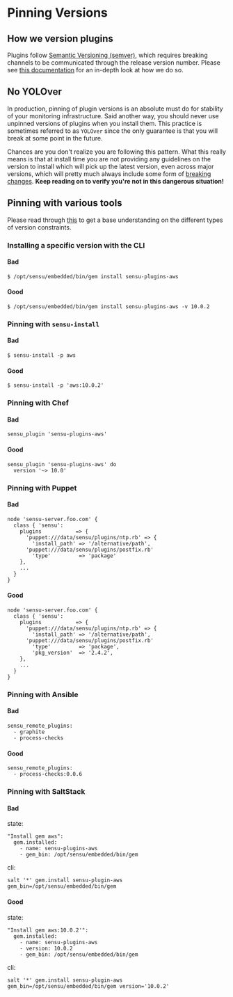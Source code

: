 # Pinning Versions

## How we version plugins

Plugins follow [Semantic Versioning (semver)](https://semver.org/spec/v2.0.0.html), which requires breaking channels to be communicated through the release version number. Please see [this documentation](https://github.com/sensu-plugins/community/blob/master/HOW_WE_VERSION.md) for an in-depth look at how we do so.

## No YOLOver

In production, pinning of plugin versions is an absolute must do for stability of your monitoring infrastructure. Said another way, you should never use unpinned versions of plugins when you install them. This practice is sometimes referred to as `YOLOver` since the only guarantee is that you will break at some point in the future.

Chances are you don't realize you are following this pattern. What this really means is that at install time you are not providing any guidelines on the version to install which will pick up the latest version, even across major versions, which will pretty much always include some form of [breaking changes](https://github.com/sensu-plugins/community/blob/master/HOW_WE_CHANGELOG.md#the-breaking-change). **Keep reading on to verify you're not in this dangerous situation!**

## Pinning with various tools

Please read through [this](https://github.com/sensu-plugins/community/blob/master/HOW_WE_VERSION.md#pinning-versions) to get a base understanding on the different types of version constraints.

### Installing a specific version with the CLI

#### Bad
```
$ /opt/sensu/embedded/bin/gem install sensu-plugins-aws
```

#### Good
```
$ /opt/sensu/embedded/bin/gem install sensu-plugins-aws -v 10.0.2
```

### Pinning with `sensu-install`

#### Bad
```
$ sensu-install -p aws
```

#### Good
```
$ sensu-install -p 'aws:10.0.2'
```

### Pinning with Chef

#### Bad
```
sensu_plugin 'sensu-plugins-aws'
```

#### Good
```
sensu_plugin 'sensu-plugins-aws' do
  version '~> 10.0'
```

### Pinning with Puppet

#### Bad
```
node 'sensu-server.foo.com' {
  class { 'sensu':
    plugins           => {
      'puppet:///data/sensu/plugins/ntp.rb' => {
        'install_path' => '/alternative/path',
      'puppet:///data/sensu/plugins/postfix.rb'
        'type'         => 'package'
    },
    ...
  }
}
```

#### Good
```
node 'sensu-server.foo.com' {
  class { 'sensu':
    plugins           => {
      'puppet:///data/sensu/plugins/ntp.rb' => {
        'install_path' => '/alternative/path',
      'puppet:///data/sensu/plugins/postfix.rb'
        'type'         => 'package',
        'pkg_version'  => '2.4.2',
    },
    ...
  }
}
```



### Pinning with Ansible

#### Bad
```
sensu_remote_plugins:
  - graphite
  - process-checks
```

#### Good
```
sensu_remote_plugins:
  - process-checks:0.0.6
```

### Pinning with SaltStack

#### Bad
state:
```
"Install gem aws":
  gem.installed:
    - name: sensu-plugins-aws
    - gem_bin: /opt/sensu/embedded/bin/gem
```

cli:
```
salt '*' gem.install sensu-plugin-aws gem_bin=/opt/sensu/embedded/bin/gem
```
#### Good

state:
```
"Install gem aws:10.0.2'":
  gem.installed:
    - name: sensu-plugins-aws
    - version: 10.0.2
    - gem_bin: /opt/sensu/embedded/bin/gem
```

cli:
```
salt '*' gem.install sensu-plugin-aws gem_bin=/opt/sensu/embedded/bin/gem version='10.0.2'
```
